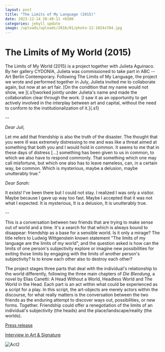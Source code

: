 ```yaml
---
layout: post
title: "The Limits of My Language (2015)"
date: 2023-12-14 20:49:11 +0100
categories: jekyll update
image: /uploads/uploads/2016/01/photo-12-1024x784.jpg
---
```


# The Limits of My World (2015)

The Limits of My World (2015) is a project together with Julieta Aguinaco. By her gallery CYDONIA, Julieta was commissioned to take part in ABC -- Art Berlin Contemporary. Following The Limits of My Language, the project we wrote and performed together in July, Julieta invited me to collaborate again, but now at an art fair. [On the condition that my name would not show, we ]{.s1}worked jointly under Julieta's name and made the collaboration clear through the work. [I saw it as an opportunity to get actively involved in the interplay between art and capital, without the need to conform to the institutionalization of it.]{.s1}

--

*Dear Juli,*

Let me add that friendship is also the truth of the disaster. The thought that you were ill was extremely distressing to me and was like a threat aimed at something that both you and I would hold in common. It seems to me that in these days of distress [...] something has been given to us in common, to which we also have to respond commonly. That something which one may call misfortune, but which one also has to leave nameless, can, in a certain way, be common. Which is mysterious, maybe a delusion, maybe unutterably true."

*Dear Sarah:*

It exists! I've been there but I could not stay. I realized I was only a visitor. Maybe because I gave up way too fast. Maybe I accepted that it was not what I expected. It is mysterious, It is a delusion, It is unutterably true.

--

This is a conversation between two friends that are trying to make sense out of world and a time. It's a search for that which is always bound to disappear: friendship as a base for a sensible world. Is it only a mirage? The title refers to Ludwig Wittgenstein known statement "The limits of my language are the limits of my world", and the question asked is how can the limits of one person's subjectivity explore or imagine new possibilities for exiting those limits by engaging with the limits of another person's subjectivity? Is to know each other also to destroy each other?

The project stages three parts that deal with the individual's relationship to the world differently, following the three main chapters of *Die Blendung*, a novel by Elias Canetti: A Head Without a World, Headless World and The World in the Head. Each part is an act within what could be experienced as a script for a play. In this script, the art-objects are merely actors within the discourse, for what really matters is the conversation between the two friends as the enduring attempt to discover ways out, possibilities, or new forms. Together. Friendship could offer a renegotiation of the limits of an individual's subjectivity (the heads) and the place/landscape/reality (the worlds).

[Press release](/uploads/uploads/2016/01/The-Limits-of-My-World-Press-Release..pdf)

[Interview in Art & Signature](http://www.artandsignature.com/en/blog/2015/12/28/interview-with-julieta-aguinaco-and-sarah-demoen/)

![Act2](/uploads/uploads/2016/01/photo-12-1024x784.jpg)
